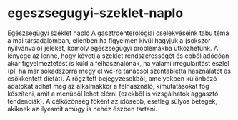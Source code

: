 # egeszsegugyi-szeklet-naplo
Egészségügyi széklet napló
A gasztroenterológiai cselekvéseink tabu téma a mai társadalomban, ellenben ha figyelmen
kívül hagyjuk a (sokszor nyilvánvaló) jeleket, komoly egészségügyi problémákba ütközhetünk.
A lényege az lenne, hogy követi a széklet rendszerességét és ebből adódóan akár
figyelmeztetést is küld a felhasználónak, ha valami irregularitást észlel (pl. ha már
sokadszorra megy el wc-re tanácsol széntabletta használatot és csökkentett diétát). A
rögzített bejegyzésekből, amelyekben különböző adatokat adhat meg az alkalmakkor a
felhasználó, kimutatásokat fog készíteni, amit a menüből lehet elérni (ezekből is vizsgálhatók
aggasztó tendenciák). A célközönség főként az idősebb, esetleg súlyos betegek, akiknek az
ilyesmit amúgy is nehéz észben tartani.
